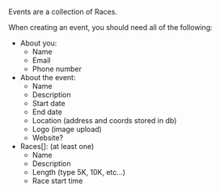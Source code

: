 Events are a collection of Races.

When creating an event, you should need all of the following:

- About you:
  - Name
  - Email
  - Phone number
- About the event:
  - Name
  - Description
  - Start date
  - End date
  - Location (address and coords stored in db)
  - Logo (image upload)
  - Website?
- Races[]: (at least one)
  - Name
  - Description
  - Length (type 5K, 10K, etc...)
  - Race start time

